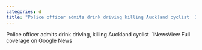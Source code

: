 ```yaml
---
categories: d
title: "Police officer admits drink driving killing Auckland cyclist  1News"
---
```

Police officer admits drink driving, killing Auckland cyclist&nbsp;&nbsp;1NewsView Full coverage on Google News